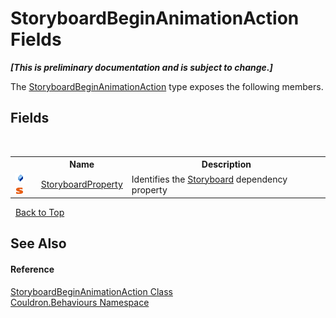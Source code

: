 # StoryboardBeginAnimationAction Fields
 _**\[This is preliminary documentation and is subject to change.\]**_

The <a href="T_Couldron_Behaviours_StoryboardBeginAnimationAction">StoryboardBeginAnimationAction</a> type exposes the following members.


## Fields
&nbsp;<table><tr><th></th><th>Name</th><th>Description</th></tr><tr><td>![Public field](media/pubfield.gif "Public field")![Static member](media/static.gif "Static member")</td><td><a href="F_Couldron_Behaviours_StoryboardBeginAnimationAction_StoryboardProperty">StoryboardProperty</a></td><td>
Identifies the <a href="P_Couldron_Behaviours_StoryboardBeginAnimationAction_Storyboard">Storyboard</a>&nbsp;dependency property</td></tr></table>&nbsp;
<a href="#storyboardbeginanimationaction-fields">Back to Top</a>

## See Also


#### Reference
<a href="T_Couldron_Behaviours_StoryboardBeginAnimationAction">StoryboardBeginAnimationAction Class</a><br /><a href="N_Couldron_Behaviours">Couldron.Behaviours Namespace</a><br />